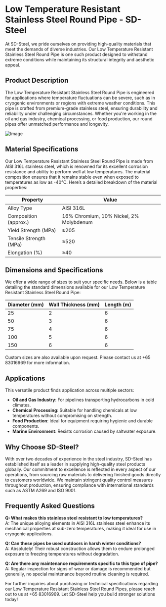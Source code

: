 # Low Temperature Resistant Stainless Steel Round Pipe - SD-Steel

At SD-Steel, we pride ourselves on providing high-quality materials that meet the demands of diverse industries. Our Low Temperature Resistant Stainless Steel Round Pipe is one such product designed to withstand extreme conditions while maintaining its structural integrity and aesthetic appeal.

## Product Description

The Low Temperature Resistant Stainless Steel Round Pipe is engineered for applications where temperature fluctuations can be severe, such as in cryogenic environments or regions with extreme weather conditions. This pipe is crafted from premium-grade stainless steel, ensuring durability and reliability under challenging circumstances. Whether you're working in the oil and gas industry, chemical processing, or food production, our round pipes offer unmatched performance and longevity.

![Image](https://github.com/user-attachments/assets/2567258e-e124-4816-932d-1809bd27ef0b)

## Material Specifications

Our Low Temperature Resistant Stainless Steel Round Pipe is made from AISI 316L stainless steel, which is renowned for its excellent corrosion resistance and ability to perform well at low temperatures. The material composition ensures that it remains stable even when exposed to temperatures as low as -40°C. Here’s a detailed breakdown of the material properties:

| Property                | Value                 |
|-------------------------|-----------------------|
| Alloy Type              | AISI 316L             |
| Composition (approx.)   | 16% Chromium, 10% Nickel, 2% Molybdenum |
| Yield Strength (MPa)    | ≥205                  |
| Tensile Strength (MPa)  | ≥520                  |
| Elongation (%)          | ≥40                   |

## Dimensions and Specifications

We offer a wide range of sizes to suit your specific needs. Below is a table detailing the standard dimensions available for our Low Temperature Resistant Stainless Steel Round Pipe:

| Diameter (mm) | Wall Thickness (mm) | Length (m) |
|---------------|---------------------|------------|
| 25            | 2                   | 6          |
| 50            | 3                   | 6          |
| 75            | 4                   | 6          |
| 100           | 5                   | 6          |
| 150           | 6                   | 6          |

Custom sizes are also available upon request. Please contact us at +65 83016969 for more information.

## Applications

This versatile product finds application across multiple sectors:

- **Oil and Gas Industry**: For pipelines transporting hydrocarbons in cold climates.
- **Chemical Processing**: Suitable for handling chemicals at low temperatures without compromising on strength.
- **Food Production**: Ideal for equipment requiring hygienic and durable components.
- **Marine Environment**: Resists corrosion caused by saltwater exposure.

## Why Choose SD-Steel?

With over two decades of experience in the steel industry, SD-Steel has established itself as a leader in supplying high-quality steel products globally. Our commitment to excellence is reflected in every aspect of our operations, from sourcing raw materials to delivering finished goods directly to customers worldwide. We maintain stringent quality control measures throughout production, ensuring compliance with international standards such as ASTM A269 and ISO 9001.

## Frequently Asked Questions

**Q: What makes this stainless steel resistant to low temperatures?**  
A: The unique alloying elements in AISI 316L stainless steel enhance its mechanical properties at sub-zero temperatures, making it ideal for use in cryogenic applications.

**Q: Can these pipes be used outdoors in harsh winter conditions?**  
A: Absolutely! Their robust construction allows them to endure prolonged exposure to freezing temperatures without degradation.

**Q: Are there any maintenance requirements specific to this type of pipe?**  
A: Regular inspection for signs of wear or damage is recommended but generally, no special maintenance beyond routine cleaning is required.

For further inquiries about purchasing or technical specifications regarding our Low Temperature Resistant Stainless Steel Round Pipes, please reach out to us at +65 83016969. Let SD-Steel help you build stronger solutions today!